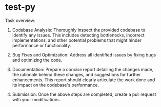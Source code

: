 # test-py
Task overview:

1. Codebase Analysis: Thoroughly inspect the provided codebase to identify any issues. This includes detecting bottlenecks, incorrect implementations, and other potential problems that might hinder performance or functionality.

2. Bug Fixes and Optimization: Address all identified issues by fixing bugs and optimizing the code.

3. Documentation: Prepare a concise report detailing the changes made, the rationale behind these changes, and suggestions for further enhancements. This report should clearly articulate the work done and its impact on the codebase's performance.

4. Submission: Once the above steps are completed, create a pull request with your modifications.

